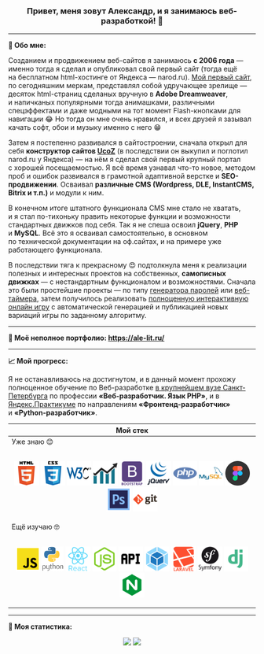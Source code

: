 <div align="center"> 
  
### Привет, меня зовут Александр, и&nbsp;я&nbsp;занимаюсь веб-разработкой! 👋   
</div>

---

**📝 Обо мне:**

Созданием и&nbsp;продвижением веб-сайтов я&nbsp;занимаюсь **с&nbsp;2006 года**&nbsp;&mdash; именно тогда я&nbsp;сделал и&nbsp;опубликовал свой первый сайт (тогда ещё на&nbsp;бесплатном html-хостинге от&nbsp;Яндекса&nbsp;&mdash; narod.ru). [Мой первый сайт](https://github.com/ale-lit/ale-lit/blob/main/images/first-site.jpg "Скриншот главной страницы. Слабонервным не смотреть! )"), по&nbsp;сегодняшним меркам, представлял собой удручающее зрелище&nbsp;&mdash; десяток html-страниц сделаных вручную в&nbsp;**Adobe Dreamweaver**, и&nbsp;напичканых популярными тогда анимашками, различными спецэффектами и&nbsp;даже модными на&nbsp;тот момент Flash-кнопками для навигации 😂 Но&nbsp;тогда он&nbsp;мне очень нравился, и&nbsp;всех друзей я&nbsp;зазывал качать софт, обои и&nbsp;музыку именно с&nbsp;него 😁

Затем я&nbsp;постепенно развивался в&nbsp;сайтостроении, сначала открыл для себя **конструктор сайтов [UcoZ](https://www.ucoz.ru/)** (в&nbsp;последствии он&nbsp;выкупил и&nbsp;поглотил narod.ru у&nbsp;Яндекса)&nbsp;&mdash; на&nbsp;нём я&nbsp;сделал свой первый крупный портал с&nbsp;хорошей посещаемостью. Я всё время узнавал что-то новое, методом проб и&nbsp;ошибок развивался в&nbsp;грамотной адаптивной верстке и&nbsp;**SEO-продвижении**. Осваивал **различные CMS (Wordpress, DLE, InstantCMS, Bitrix и&nbsp;т.п.)** и&nbsp;модули к&nbsp;ним.

В&nbsp;конечном итоге штатного функционала CMS мне стало не&nbsp;хватать, и&nbsp;я&nbsp;стал по-тихоньку править некоторые функции и&nbsp;возможности стандартных движков под себя. Так я&nbsp;не&nbsp;спеша освоил **jQuery**, **PHP** и&nbsp;**MySQL**. Всё это я&nbsp;осваивал самостоятельно, в&nbsp;основном по&nbsp;технической документации на&nbsp;оф.сайтах, и&nbsp;на&nbsp;примере уже работающего функционала.

В&nbsp;последствии тяга к&nbsp;прекрасному 😍 подтолкнула меня к&nbsp;реализации полезных и&nbsp;интересных проектов на&nbsp;собственных, **самописных движках**&nbsp;&mdash; с&nbsp;нестандартным функционалом и&nbsp;возможностями. Сначала это были простейшие проекты&nbsp;&mdash; по&nbsp;типу [генератора паролей](https://webutils.ru/tools/passgen/) или [веб-таймера](https://webutils.ru/tools/timer/), затем получилось реализовать [полноценную интерактивную онлайн игру](http://freesudoku.ru/) с&nbsp;автоматической генерацией и&nbsp;публикацией новых вариаций игры по&nbsp;заданному алгоритму.

---

**🤩 Моё неполное портфолио: https://ale-lit.ru/**

---

**📈 Мой прогресс:**

Я&nbsp;не&nbsp;останавливаюсь на&nbsp;достигнутом, и&nbsp;в&nbsp;данный момент прохожу полноценное обучение по&nbsp;Веб-разработке [в&nbsp;крупнейшем вузе Санкт-Петербурга](https://www.spbstu.ru/ "&laquo;ПОЛИТЕХ&raquo;") по&nbsp;профессии **&laquo;Веб-разработчик. Язык PHP&raquo;**, и&nbsp;в [Яндекс.Практикуме](https://practicum.yandex.ru/ "Сервис онлайн-образования от Яндекса") по&nbsp;направлениям **&laquo;Фронтенд-разработчик&raquo;** и&nbsp;**&laquo;Python-разработчик&raquo;**.

<div align="center">
  
| **Мой стек** |
| --- |
| Уже знаю 😊<br><br><p align="center"><img src="https://github.com/ale-lit/ale-lit/blob/main/icons/html.svg" alt="HTML5" title="HTML5" height="50"> <img src="https://github.com/ale-lit/ale-lit/blob/main/icons/css.svg" alt="CSS3" title="CSS3" height="50"> <img src="https://github.com/ale-lit/ale-lit/blob/main/icons/w3c.svg" alt="W3C Validator" title="Валидная кроссбраузерная вёрстка" height="50"> <img src="https://github.com/ale-lit/ale-lit/blob/main/icons/seo3.svg" alt="SEO оптимизация и продвижение" title="SEO оптимизация и продвижение" height="50"> <img src="https://github.com/ale-lit/ale-lit/blob/main/icons/bootstrap.svg" alt="Bootstrap" title="Bootstrap" height="50"> <img src="https://github.com/ale-lit/ale-lit/blob/main/icons/jquery.svg" alt="jQuery" title="jQuery" height="50"> <img src="https://github.com/ale-lit/ale-lit/blob/main/icons/php.svg" alt="PHP" title="PHP" height="50"> <img src="https://github.com/ale-lit/ale-lit/blob/main/icons/mysql.svg" alt="MySQL" title="MySQL" height="50"> <img src="https://github.com/ale-lit/ale-lit/blob/main/icons/figma.svg" alt="Figma" title="Figma" height="50"> <img src="https://github.com/ale-lit/ale-lit/blob/main/icons/photoshop.svg" alt="Adobe Photoshop" title="Adobe Photoshop" height="50"> <img src="https://github.com/ale-lit/ale-lit/blob/main/icons/git.svg" alt="Git" title="Git" height="50"></p>
Ещё изучаю 🤓<br><br><p align="center"><img src="https://github.com/ale-lit/ale-lit/blob/main/icons/js.svg" alt="JavaScript" title="JavaScript" height="50"> <img src="https://github.com/ale-lit/ale-lit/blob/main/icons/python.svg" alt="Python" title="Python" height="50"> <img src="https://github.com/ale-lit/ale-lit/blob/main/icons/react.svg" alt="React" title="React" height="50"> <img src="https://github.com/ale-lit/ale-lit/blob/main/icons/nodejs.svg" alt="NodeJS" title="NodeJS" height="50"> <img src="https://github.com/ale-lit/ale-lit/blob/main/icons/api.svg" alt="API" title="API" height="50"> <img src="https://github.com/ale-lit/ale-lit/blob/main/icons/webpack.svg" alt="WebPack" title="WebPack" height="50"> <img src="https://github.com/ale-lit/ale-lit/blob/main/icons/laravel2.svg" alt="Laravel" title="Laravel" height="50"> <img src="https://github.com/ale-lit/ale-lit/blob/main/icons/symfony.svg" alt="Symfony" title="Symfony" height="50"> <img src="https://github.com/ale-lit/ale-lit/blob/main/icons/django.svg" alt="Django" title="Django" height="50"> <img src="https://github.com/ale-lit/ale-lit/blob/main/icons/nginx.svg" alt="Nginx" title="Nginx" height="50"></p> |  
</div>

---
 
**🥇 Моя статистика:**
<div align="center"> 
<img src="https://github-readme-stats.vercel.app/api?username=ale-lit&hide=contribs&show_icons=true&border_color=c2cad0" height="140"> <img src="https://github-readme-stats.vercel.app/api/top-langs/?username=ale-lit&layout=compact&border_color=d0d7de" height="140">
</div>
